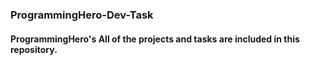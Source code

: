 ### ProgrammingHero-Dev-Task

#### ProgrammingHero's All of the projects and tasks are included in this repository.
